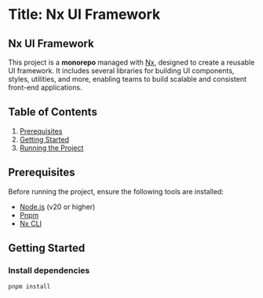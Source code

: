 # Title: Nx UI Framework

## Nx UI Framework

This project is a **monorepo** managed with [Nx](https://nx.dev), designed to create a reusable UI framework. It includes several libraries for building UI components, styles, utilities, and more, enabling teams to build scalable and consistent front-end applications.

## Table of Contents

1. [Prerequisites](#prerequisites)
2. [Getting Started](#getting-started)
3. [Running the Project](#running-the-project)

## Prerequisites

Before running the project, ensure the following tools are installed:

-   [Node.js](https://nodejs.org/) (v20 or higher)
-   [Pnpm](https://pnpm.io/)
-   [Nx CLI](https://nx.dev/getting-started/intro)

## Getting Started

### Install dependencies

```bash
pnpm install
```
